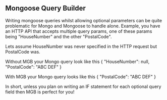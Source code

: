 ## Mongoose Query Builder

Writing mongoose queries whilst allowing optional parameters can be quite problematic for Mongo and Mongoose to handle alone.
Example, you have an HTTP API that accepts multiple query params, one of these params being "HouseNumber" and the other "PostalCode".

Lets assume HouseNumber was never specified in the HTTP request but PostalCode was.

Without MGB your Mongo query look like this
{ "HouseNumber": null, "PostalCode": "ABC DEF" }

With MGB your Mongo query looks like this
{ "PostalCode": "ABC DEF" }

In short, unless you plan on writing an IF statement for each optional query field then MGB is perfect for you!
